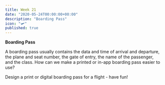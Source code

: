 ```yaml
---
title: Week 21
date: "2020-05-24T00:00:00+00:00"
description: "Boarding Pass"
icon: "🛩"
published: true
---
```


**Boarding Pass**

A boarding pass usually contains the data and time of arrival and departure, the plane and seat number, the gate of entry, the name of the passenger, and the class. How can we make a printed or in-app boarding pass easier to use?

Design a print or digital boarding pass for a flight - have fun!